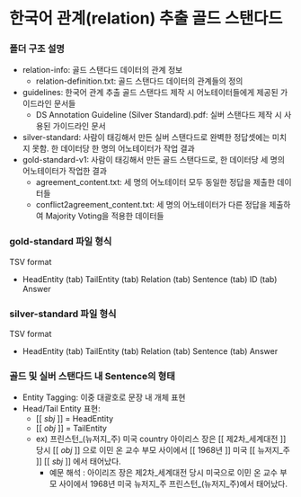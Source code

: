 # 한국어 관계(relation) 추출 골드 스탠다드

### 폴더 구조 설명
* relation-info: 골드 스탠다드 데이터의 관계 정보
	* relation-definition.txt: 골드 스탠다드 데이터의 관계들의 정의
* guidelines: 한국어 관계 추출 골드 스탠다드 제작 시 어노테이터들에게 제공된 가이드라인 문서들
	* DS Annotation Guideline (Silver Standard).pdf: 실버 스탠다드 제작 시 사용된 가이드라인 문서
* silver-standard: 사람이 태깅해서 만든 실버 스탠다드로 완벽한 정답셋에는 미치지 못함. 한 데이터당 한 명의 어노테이터가 작업 결과
* gold-standard-v1: 사람이 태깅해서 만든 골드 스탠다드로, 한 데이터당 세 명의 어노테이터가 작업한 결과
	* agreement_content.txt: 세 명의 어노테이터 모두 동일한 정답을 제출한 데이터들
	* conflict2agreement_content.txt: 세 명의 어노테이터가 다른 정답을 제출하여 Majority Voting을 적용한 데이터들


### gold-standard 파일 형식
TSV format
* HeadEntity (tab) TailEntity (tab) Relation (tab) Sentence (tab) ID (tab) Answer

### silver-standard 파일 형식
TSV format
* HeadEntity (tab) TailEntity (tab) Relation (tab) Sentence (tab) Answer

### 골드 및 실버 스탠다드 내 Sentence의 형태
* Entity Tagging: 이중 대괄호로 문장 내 개체 표현
* Head/Tail Entity 표현: 
	* [[ _sbj_ ]] = HeadEntity
	* [[ _obj_ ]] = TailEntity
	* ex) 프린스턴_(뉴저지_주)	미국	country	아이리스 장은  [[ 제2차_세계대전 ]]  당시  [[ _obj_ ]] 으로 이민 온 교수 부모 사이에서  [[ 1968년 ]]  미국  [[ 뉴저지_주 ]]   [[ _sbj_ ]] 에서 태어났다.
		* 예문 해석 : 아이리즈 장은 제2차_세계대전 당시 미국으로 이민 온 교수 부모 사이에서 1968년 미국 뉴저지_주 프린스턴_(뉴저지_주)에서 태어났다.
